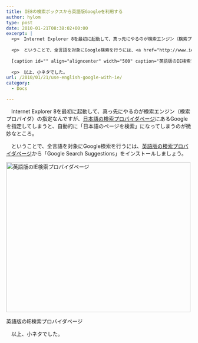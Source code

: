 ```yaml
---
title: IE8の検索ボックスから英語版Googleを利用する
author: hylom
type: post
date: 2010-01-21T08:38:02+00:00
excerpt: |
  <p>　Internet Explorer 8を最初に起動して、真っ先にやるのが検索エンジン（検索プロバイダ）の指定なんですが、<a href="http://www.ieaddons.com/jp/searchproviders/"日本語の検索プロバイダページ</a>にあるGoogleを指定してしまうと、自動的に「日本語のページを検索」になってしまうのが微妙なところ。
  
  <p>　ということで、全言語を対象にGoogle検索を行うには、<a href="http://www.ieaddons.com/en/searchproviders/">英語版の検索プロバイダページ</a>から「Google Search Suggestions」をインストールしましょう。
  
  [caption id="" align="aligncenter" width="500" caption="英語版のIE検索プロバイダページ"]<img alt="英語版のIE検索プロバイダページ" src="http://hylom.net/img/blog/100121/search_s.png" title="英語版のIE検索プロバイダページ" width="500" height="406" />[/caption]
  
  <p>　以上、小ネタでした。
url: /2010/01/21/use-english-google-with-ie/
category:
  - Docs

---
```

　Internet Explorer 8を最初に起動して、真っ先にやるのが検索エンジン（検索プロバイダ）の指定なんですが、[日本語の検索プロバイダページ][1]にあるGoogleを指定してしまうと、自動的に「日本語のページを検索」になってしまうのが微妙なところ。

<!--more-->

　ということで、全言語を対象にGoogle検索を行うには、[英語版の検索プロバイダページ][2]から「Google Search Suggestions」をインストールしましょう。

<div style="width: 510px" class="wp-caption aligncenter">
  <img alt="英語版のIE検索プロバイダページ" src="http://hylom.net/img/blog/100121/search_s.png" title="英語版のIE検索プロバイダページ" width="500" height="406" />
  
  <p class="wp-caption-text">
    英語版のIE検索プロバイダページ
  </p>
</div>

　以上、小ネタでした。

 [1]: http://www.ieaddons.com/jp/searchproviders/
 [2]: http://www.ieaddons.com/en/searchproviders/
